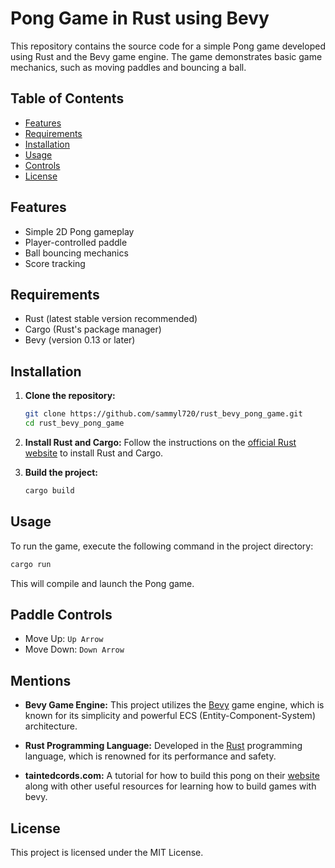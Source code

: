 # Pong Game in Rust using Bevy

This repository contains the source code for a simple Pong game developed using Rust and the Bevy game engine. The game demonstrates basic game mechanics, such as moving paddles and bouncing a ball.

## Table of Contents

- [Features](#features)
- [Requirements](#requirements)
- [Installation](#installation)
- [Usage](#usage)
- [Controls](#controls)
- [License](#license)

## Features

- Simple 2D Pong gameplay
- Player-controlled paddle
- Ball bouncing mechanics
- Score tracking

## Requirements

- Rust (latest stable version recommended)
- Cargo (Rust's package manager)
- Bevy (version 0.13 or later)

## Installation

1. **Clone the repository:**

   ```sh
   git clone https://github.com/sammyl720/rust_bevy_pong_game.git
   cd rust_bevy_pong_game
   ```

2. **Install Rust and Cargo:**
   Follow the instructions on the [official Rust website](https://www.rust-lang.org/tools/install) to install Rust and Cargo.

3. **Build the project:**
   ```sh
   cargo build
   ```

## Usage

To run the game, execute the following command in the project directory:

```sh
cargo run
```

This will compile and launch the Pong game.

## Paddle Controls

- Move Up: `Up Arrow`
- Move Down: `Down Arrow`

## Mentions

- **Bevy Game Engine:** This project utilizes the [Bevy](https://bevyengine.org/) game engine, which is known for its simplicity and powerful ECS (Entity-Component-System) architecture.

- **Rust Programming Language:** Developed in the [Rust](https://www.rust-lang.org/) programming language, which is renowned for its performance and safety.
- **taintedcords.com:** A tutorial for how to build this pong on their [website](https://taintedcoders.com/bevy/pong-tutorial/) along with other useful resources for learning how to build games with bevy.

## License

This project is licensed under the MIT License.
